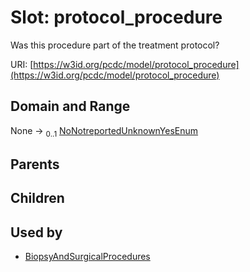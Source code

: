 
# Slot: protocol_procedure


Was this procedure part of the treatment protocol?

URI: [https://w3id.org/pcdc/model/protocol_procedure](https://w3id.org/pcdc/model/protocol_procedure)


## Domain and Range

None &#8594;  <sub>0..1</sub> [NoNotreportedUnknownYesEnum](NoNotreportedUnknownYesEnum.md)

## Parents


## Children


## Used by

 * [BiopsyAndSurgicalProcedures](BiopsyAndSurgicalProcedures.md)

